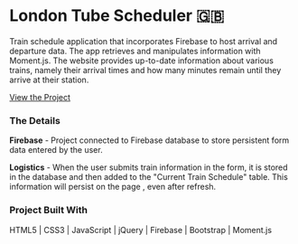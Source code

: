 # London Tube Scheduler :uk:
Train schedule application that incorporates Firebase to host arrival and departure data. The app retrieves and manipulates information with Moment.js. The website provides up-to-date information about various trains, namely their arrival times and how many minutes remain until they arrive at their station.

[View the Project](http://kristin-i.com/Front-End/Train-Scheduler/)

### The Details

**Firebase** - Project connected to Firebase database to store persistent form data entered by the user.  

**Logistics** - When the user submits train information in the form, it is stored in the database and then added to the "Current Train Schedule" table. This information will persist on the page , even after refresh.

### Project Built With

HTML5 | CSS3 | JavaScript | jQuery | Firebase | Bootstrap | Moment.js